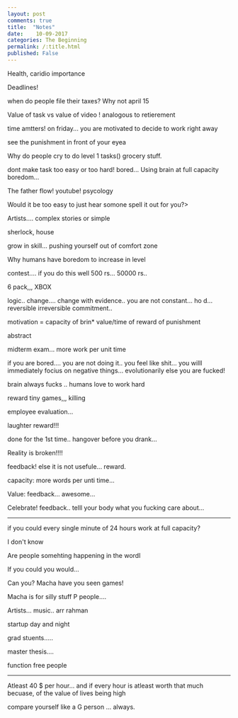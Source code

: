 ```yaml
---
layout: post
comments: true
title:  "Notes"
date:    10-09-2017 
categories: The Beginning
permalink: /:title.html
published: False
---
```



Health, caridio importance	

Deadlines!

when do people file their taxes? Why not april 15

Value of task vs value of video ! analogous to retierement 

time amtters! on friday... you are motivated to decide to work right away

see the punishment in front of your eyea


Why do people cry to do level 1 tasks() grocery stuff.

dont make task too easy or too hard! bored... Using brain at full capacity boredom...

The father flow! youtube! psycology


Would it be too easy to just hear somone spell it out for you?>

Artists.... complex stories or simple


sherlock, house

grow in skill... pushing yourself out of comfort zone

Why humans have boredom to increase in level

contest.... if you do this well 500 rs... 50000 rs..

6 pack,,, XBOX


logic.. change.... change with evidence.. you are not constant... ho d... reversible irreversible commitment..

motivation = capacity of brin* value/time of reward of punishment


abstract


 midterm exam... more work per unit time

if you are bored.... you are not doing it.. you feel like shit... you willl immediately focius on negative things... evolutionarily else you are fucked!

brain always fucks .. humans love to work hard

reward tiny games,,, killing

employee evaluation...

laughter reward!!! 

done for the 1st time.. hangover before you drank...

Reality is broken!!!!

feedback! else it is not usefule... reward.

capacity: more words per unti time...

Value: feedback... awesome...  

Celebrate! feedback.. telll your body what you fucking care about...

----
if you could every single minute of 24 hours work at full capacity?

I don't know

Are people somehting happening in the wordl

If you could you would...

Can you? 
Macha have you seen games!

Macha is for silly stuff
P people....

Artists... music.. arr rahman

startup day and night

grad stuents..... 

master thesis.... 

function free people 

---

Atleast 40 $ per hour... and if every hour is atleast worth that much becuase, of the value of lives being high


compare yourself like a G person ... always.







